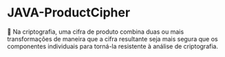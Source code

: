 # JAVA-ProductCipher
:cactus: Na criptografia, uma cifra de produto combina duas ou mais transformações de maneira que a cifra resultante seja mais segura que os componentes individuais para torná-la resistente à análise de criptografia.
